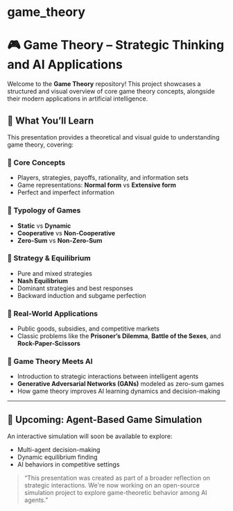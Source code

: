 # game_theory

# 🎮 Game Theory – Strategic Thinking and AI Applications

Welcome to the **Game Theory** repository! This project showcases a structured and visual overview of core game theory concepts, alongside their modern applications in artificial intelligence.

## 🧠 What You’ll Learn

This presentation provides a theoretical and visual guide to understanding game theory, covering:

### 🔹 Core Concepts
- Players, strategies, payoffs, rationality, and information sets
- Game representations: **Normal form** vs **Extensive form**
- Perfect and imperfect information

### 🔹 Typology of Games
- **Static** vs **Dynamic**
- **Cooperative** vs **Non-Cooperative**
- **Zero-Sum** vs **Non-Zero-Sum**

### 🔹 Strategy & Equilibrium
- Pure and mixed strategies
- **Nash Equilibrium**
- Dominant strategies and best responses
- Backward induction and subgame perfection

### 🔹 Real-World Applications
- Public goods, subsidies, and competitive markets
- Classic problems like the **Prisoner’s Dilemma**, **Battle of the Sexes**, and **Rock-Paper-Scissors**

### 🔹 Game Theory Meets AI
- Introduction to strategic interactions between intelligent agents
- **Generative Adversarial Networks (GANs)** modeled as zero-sum games
- How game theory improves AI learning dynamics and decision-making

---

## 🧪 Upcoming: Agent-Based Game Simulation

An interactive simulation will soon be available to explore:
- Multi-agent decision-making
- Dynamic equilibrium finding
- AI behaviors in competitive settings


> “This presentation was created as part of a broader reflection on strategic interactions. We're now working on an open-source simulation project to explore game-theoretic behavior among AI agents.”
